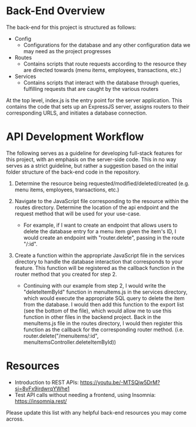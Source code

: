 # Back-End Overview
The back-end for this project is structured as follows:
- Config
    - Configurations for the database and any other configuration data we may need as the project progresses
- Routes
    - Contains scripts that route requests according to the resource they are directed towards (menu items, employees, transactions, etc.)
- Services
    - Contains scripts that interact with the database through queries, fulfilling requests that are caught by the various routers
 
At the top level, index.js is the entry point for the server application. This contains the code that sets up an ExpressJS server, assigns routers 
to their corresponding URLS, and initiates a database connection.

# API Development Workflow
The following serves as a guideline for developing full-stack features for this project, with an emphasis on the server-side code. This in no way serves as a strict guideline, but rather a suggestion based on the initial folder structure of the back-end code in the repository.
1) Determine the resource being requested/modified/deleted/created (e.g. menu items, employees, transactions, etc.)
   
2) Navigate to the JavaScript file corresponding to the resource within the routes directory. Determine the location of the api endpoint and the request method that will be used for your use-case.
    -  For example, if I want to create an endpoint that allows users to delete the database entry for a menu item given the item's ID, I would create an endpoint with "router.delete", passing in the route "/:id".
      
3) Create a function within the appropriate JavaScript file in the services directory to handle the database interaction that corresponds to your feature. This function will be registered as the callback function in the router method that you created for step 2.
    -  Continuing with our example from step 2, I would write the "deleteItemById" function in menuItems.js in the services directory, which would execute the appropriate SQL query to delete the item from the database. I would then add this function to the export list (see the bottom of the file), which would allow me to use this function in other files in the backend project. Back in the menuItems.js file in the routes directory, I would then register this function as the callback for the corresponding router method. (i.e. router.delete("/menuitems/:id", menuItemsController.deleteItemById))
  
# Resources
- Introduction to REST APIs: https://youtu.be/-MTSQjw5DrM?si=8vFx9irdwrqYWhe1
- Test API calls without needing a frontend, using Insomnia: https://insomnia.rest/
  
Please update this list with any helpful back-end resources you may come across.
